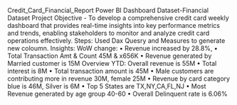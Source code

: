 Credit_Card_Financial_Report
Power BI Dashboard
Dataset-Financial Dataset
Project Objective -  To develop a comprehensive credit card weekly dashboard that provides real-time insights into key performance metrics and trends, enabling stakeholders to monitor and analyze credit card operations effectively.
Steps: Used Dax Quesry and Measures to generate new coloumn. 
Insights: WoW change:
• Revenue increased by 28.8%, 
• Total Transaction Amt & Count 45M & x656K
• Revenue generated by Married customer is 15M
Overview YTD:
Overall revenue is 55M 
• Total interest is 8M 
• Total transaction amount is 45M 
• Male customers are contributing more in revenue 30M, female 25M 
• Revenue by card category blue is 46M, Silver is 6M
• Top 5 States are TX,NY,CA,FL,NJ
• Most Revenue generated by age group 40-60
• Overall Delinquent rate is 6.06%

